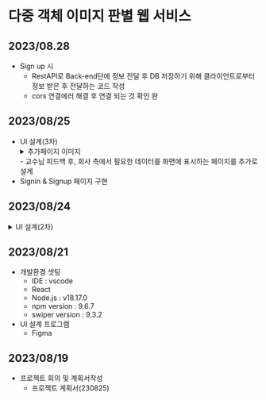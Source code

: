 # 다중 객체 이미지 판별 웹 서비스

## 2023/08.28
- Sign up 시
    - RestAPI로 Back-end단에 정보 전달 후 DB 저장하기 위해 클라이언트로부터 정보 받은 후 전달하는 코드 작성
    - cors 연결에러 해결 후 연결 되는 것 확인 완

## 2023/08/25
- UI 설계(3차)
    <details>
    <summary>추가페이지 이미지</summary>
    <img src='https://github.com/honeydanji/Team_Project/assets/129818936/276adf8c-1114-4e2e-9f4d-7854afe6214c'/>
    </details>
    - 교수님 피드백 후, 회사 측에서 필요한 데이터를 화면에 표시하는 페이지를 추가로 설계
- Signin & Signup 페이지 구현

## 2023/08/24
<details>
    <summary> UI 설계(2차) </summary>
    <img src='https://github.com/honeydanji/Team_Project/assets/129818881/fe846c34-77f5-4dde-8ad6-0ced7d3701f3'/>
</details>

## 2023/08/21
- 개발환경 셋팅
    - IDE : vscode
    - React
    - Node.js : v18.17.0
    - npm version : 9.6.7
    - swiper version : 9.3.2 
- UI 설계 프로그램
    - Figma

## 2023/08/19
- 프로젝트 회의 및 계획서작성
    - 프로젝트 계획서(230825)
